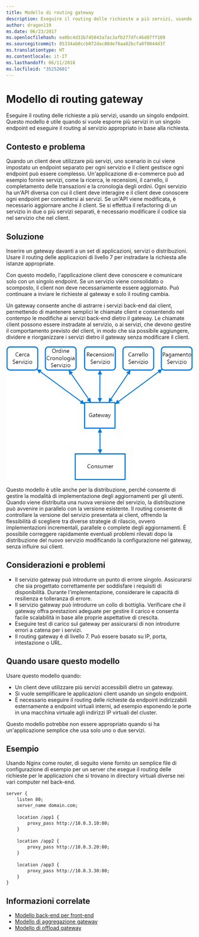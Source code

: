 ```yaml
---
title: Modello di routing gateway
description: Eseguire il routing delle richieste a più servizi, usando un singolo endpoint.
author: dragon119
ms.date: 06/23/2017
ms.openlocfilehash: ea0bc4d31b745043a7ac3afb277dfc46d87ff109
ms.sourcegitcommit: 85334ab0ccb072dac80de78aa82bcfa0f0044d3f
ms.translationtype: HT
ms.contentlocale: it-IT
ms.lasthandoff: 06/11/2018
ms.locfileid: "35252601"
---
```

# <a name="gateway-routing-pattern"></a>Modello di routing gateway

Eseguire il routing delle richieste a più servizi, usando un singolo endpoint. Questo modello è utile quando si vuole esporre più servizi in un singolo endpoint ed eseguire il routing al servizio appropriato in base alla richiesta.

## <a name="context-and-problem"></a>Contesto e problema

Quando un client deve utilizzare più servizi, uno scenario in cui viene impostato un endpoint separato per ogni servizio e il client gestisce ogni endpoint può essere complesso. Un'applicazione di e-commerce può ad esempio fornire servizi, come la ricerca, le recensioni, il carrello, il completamento delle transazioni e la cronologia degli ordini. Ogni servizio ha un'API diversa con cui il client deve interagire e il client deve conoscere ogni endpoint per connettersi ai servizi. Se un'API viene modificata, è necessario aggiornare anche il client. Se si effettua il refactoring di un servizio in due o più servizi separati, è necessario modificare il codice sia nel servizio che nel client.

## <a name="solution"></a>Soluzione

Inserire un gateway davanti a un set di applicazioni, servizi o distribuzioni. Usare il routing delle applicazioni di livello 7 per instradare la richiesta alle istanze appropriate.

Con questo modello, l'applicazione client deve conoscere e comunicare solo con un singolo endpoint. Se un servizio viene consolidato o scomposto, il client non deve necessariamente essere aggiornato. Può continuare a inviare le richieste al gateway e solo il routing cambia.

Un gateway consente anche di astrarre i servizi back-end dai client, permettendo di mantenere semplici le chiamate client e consentendo nel contempo le modifiche ai servizi back-end dietro il gateway. Le chiamate client possono essere instradate al servizio, o ai servizi, che devono gestire il comportamento previsto del client, in modo che sia possibile aggiungere, dividere e riorganizzare i servizi dietro il gateway senza modificare il client.

![](./_images/gateway-routing.png)
 
Questo modello è utile anche per la distribuzione, perché consente di gestire la modalità di implementazione degli aggiornamenti per gli utenti. Quando viene distribuita una nuova versione del servizio, la distribuzione può avvenire in parallelo con la versione esistente. Il routing consente di controllare la versione del servizio presentata ai client, offrendo la flessibilità di scegliere tra diverse strategie di rilascio, ovvero implementazioni incrementali, parallele o complete degli aggiornamenti. È possibile correggere rapidamente eventuali problemi rilevati dopo la distribuzione del nuovo servizio modificando la configurazione nel gateway, senza influire sui client.

## <a name="issues-and-considerations"></a>Considerazioni e problemi

- Il servizio gateway può introdurre un punto di errore singolo. Assicurarsi che sia progettato correttamente per soddisfare i requisiti di disponibilità. Durante l'implementazione, considerare le capacità di resilienza e tolleranza di errore.
- Il servizio gateway può introdurre un collo di bottiglia. Verificare che il gateway offra prestazioni adeguate per gestire il carico e consenta facile scalabilità in base alle proprie aspettative di crescita.
- Eseguire test di carico sul gateway per assicurarsi di non introdurre errori a catena per i servizi.
- Il routing gateway è di livello 7. Può essere basato su IP, porta, intestazione o URL.

## <a name="when-to-use-this-pattern"></a>Quando usare questo modello

Usare questo modello quando:

- Un client deve utilizzare più servizi accessibili dietro un gateway.
- Si vuole semplificare le applicazioni client usando un singolo endpoint.
- È necessario eseguire il routing delle richieste da endpoint indirizzabili esternamente a endpoint virtuali interni, ad esempio esponendo le porte in una macchina virtuale agli indirizzi IP virtuali del cluster.

Questo modello potrebbe non essere appropriato quando si ha un'applicazione semplice che usa solo uno o due servizi.

## <a name="example"></a>Esempio

Usando Nginx come router, di seguito viene fornito un semplice file di configurazione di esempio per un server che esegue il routing delle richieste per le applicazioni che si trovano in directory virtuali diverse nei vari computer nel back-end.

```
server {
    listen 80;
    server_name domain.com;

    location /app1 {
        proxy_pass http://10.0.3.10:80;
    }

    location /app2 {
        proxy_pass http://10.0.3.20:80;
    }

    location /app3 {
        proxy_pass http://10.0.3.30:80;
    }
}
```

## <a name="related-guidance"></a>Informazioni correlate

- [Modello back-end per front-end](./backends-for-frontends.md)
- [Modello di aggregazione gateway](./gateway-aggregation.md)
- [Modello di offload gateway](./gateway-offloading.md)



